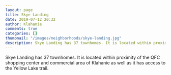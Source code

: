 ```yaml
---
layout: page
title: Skye Landing
date: 2019-07-12 20:32
author: Klahanie
comments: true
categories: []
thumbnail: "/images/neighborhoods/skye-landing.jpg"
description: Skye Landing has 37 townhomes. It is located within proximity of the QFC shopping center and commercial area of Klahanie as well as it has access to the Yellow Lake trail.
---
```

Skye Landing has 37 townhomes. It is located within proximity of the QFC shopping center and commercial area of Klahanie as well as it has access to the Yellow Lake trail.

<object type="image/svg+xml" data="{{site.url}}/images/neighborhoods/skye-landing.svg" class="img-fluid"/>